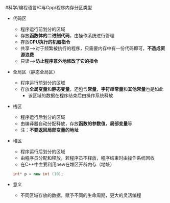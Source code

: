 #科学/编程语言/C与Cpp/程序内存分区类型
- 代码区
	- 程序运行前划分的区域
	- 存放**函数体的二进制代码**，由操作系统进行管理
	- 存放**CPU执行的机器指令**
	- 共享—>对于频繁被执行的程序，只需要内存中有一份代码即可，**不造成资源浪费**
	- 只读—>**防止程序意外地修改了它的指令**

- 全局区（静态全局区）
	- 程序运行前划分的区域
	- 存放**全局变量**和**静态变量**，还包含**常量**，**字符串常量**和**其他常量**也是如此
		- 该区域的数据在程序结束后由操作系统释放

- 栈区
	- 程序运行后划分的区域
	- 由编译器自动分配释放，存放**函数的参数值**，**局部变量**等
	- 注：**不要返回局部变量的地址**

- 堆区
	- 程序运行后划分的区域
	- 由程序员分配和释放，若程序员不释放，程序结束时由操作系统回收
	- 在C++中主要利用new在堆区开辟内存（地址）
	```C++
	int* p = new int (10);
	```

- 意义
	- 不同区域存放的数据，赋予不同的生命周期，更大的灵活编程